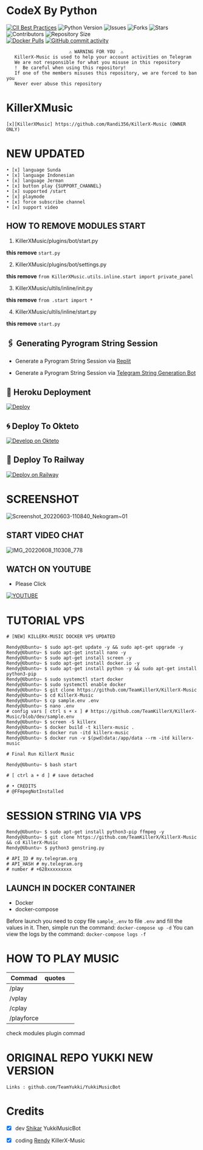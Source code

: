 # CodeX By Python
[![CII Best Practices](https://bestpractices.coreinfrastructure.org/projects/6100/badge)](https://bestpractices.coreinfrastructure.org/projects/6100)
![Python Version](https://img.shields.io/badge/python-3.9-green?style=for-the-badge&logo=appveyor)
![Issues](https://img.shields.io/github/issues/Randi356/KillerX-Music?style=for-the-badge&logo=appveyor)
![Forks](https://img.shields.io/github/forks/Randi356/KillerX-Music?style=for-the-badge&logo=appveyor)
![Stars](https://img.shields.io/github/stars/Randi356/KillerX-Music?style=for-the-badge&logo=appveyor)
![Contributors](https://img.shields.io/github/contributors/Randi356/KillerX-Music?style=for-the-badge&logo=appveyor)
![Repository Size](https://img.shields.io/github/repo-size/Randi356/KillerX-Music?style=for-the-badge&logo=appveyor)</br>
[![Docker Pulls](https://img.shields.io/docker/pulls/rendyprojects/music)](https://hub.docker.com/r/rendyprojects/music/tags)
[![GitHub commit activity](https://img.shields.io/github/commit-activity/m/Randi356/KillerX-Music?&style=plastic&logo=github)](https://github.com/Randi356/KillerX-Music/graphs/commit-activity)
```
️                       ⚠️ WARNING FOR YOU ️ ️⚠️
   KillerX-Music is used to help your account activities on Telegram
   We are not responsible for what you misuse in this repository
   !  Be careful when using this repository!
   If one of the members misuses this repository, we are forced to ban you
   Never ever abuse this repository
```
# KillerXMusic
```
[x][KillerXMusic] https://github.com/Randi356/KillerX-Music (OWNER ONLY)
```
# NEW UPDATED
```
• [x] language Sunda
• [x] language Indonesian
• [x] language Jerman
• [x] button play {SUPPORT_CHANNEL}
• [x] supported /start
• [x] playmode 
• [x] force subscribe channel
• [x] support video
```

## HOW TO REMOVE MODULES START 

1. KillerXMusic/plugins/bot/start.py

**this remove** `start.py`

2. KillerXMusic/plugins/bot/settings.py

**this remove** `from KillerXMusic.utils.inline.start import private_panel`

3. KillerXMusic/ultils/inline/init.py

**this remove** `from .start import *`

4. KillerXMusic/ultils/inline/start.py

**this remove** `start.py`


## 🖇 Generating Pyrogram String Session

- Generate a Pyrogram String Session via [Replit](https://replit.com/@Randi356/Vegeta-String)

- Generate a Pyrogram String Session via [Telegram String Generation Bot](https://t.me/VegetaSessionBot)


## 🚀 Heroku Deployment
[![Deploy](https://www.herokucdn.com/deploy/button.svg)](https://deploy-azure.vercel.app/?src=TeamKillerX/KillerX-Music)

## 🌀 Deploy To Okteto

[![Develop on Okteto](https://okteto.com/develop-okteto.svg)](https://cloud.okteto.com/deploy?repository=https://github.com/TeamKillerX/KillerX-Music)

## 🚀 Deploy To Railway
[![Deploy on Railway](https://railway.app/button.svg)](https://railway.app/new/template/L9pSIF?referralCode=vZzsp6)

# SCREENSHOT 
![Screenshot_20220603-110840_Nekogram~01](https://user-images.githubusercontent.com/63757267/171784392-ded5a455-1dbf-42c1-aa56-3cf078551bae.png)

## START VIDEO CHAT
![IMG_20220608_110308_778](https://user-images.githubusercontent.com/63757267/172529171-d7c7fd4f-ab5d-4952-8c52-ecd2197803ab.jpg)

## WATCH ON YOUTUBE
* Please Click

[![YOUTUBE](https://www.google.com/url?q=https://3.bp.blogspot.com/-3QAmTyWieAI/XUTXWqXLVTI/AAAAAAAAAoA/150stBpxf1cFMJuUWFW7nfvxBTPZMmzQgCLcBGAs/s1600/neofetch%252Bon%252Bubuntu.webp&sa=U&ved=0ahUKEwiK9IeSg534AhVo8XMBHRhGBVwQ5hMIBQ&usg=AOvVaw3ymVAx_CtpX1PQd2SsEBlt)](http://www.youtube.com/watch?v=WK-iETytZGk&feature=youtu.be "Deploy KillerX Music On Vps")

# TUTORIAL VPS
```console
# [NEW] KILLERX-MUSIC DOCKER VPS UPDATED

Rendy@Ubuntu~ $ sudo apt-get update -y && sudo apt-get upgrade -y
Rendy@Ubuntu~ $ sudo apt-get install nano -y
Rendy@Ubuntu~ $ sudo apt-get install screen -y
Rendy@Ubuntu~ $ sudo apt-get install docker.io -y
Rendy@Ubuntu~ $ sudo apt-get install python -y && sudo apt-get install python3-pip
Rendy@Ubuntu~ $ sudo systemctl start docker
Rendy@Ubuntu~ $ sudo systemctl enable docker
Rendy@Ubuntu~ $ git clone https://github.com/TeamKillerX/KillerX-Music
Rendy@Ubuntu~ $ cd KillerX-Music
Rendy@Ubuntu~ $ cp sample.env .env
Rendy@Ubuntu~ $ nano .env
# config vars [ ctrl s + x ] # https://github.com/TeamKillerX/KillerX-Music/blob/dev/sample.env
Rendy@Ubuntu~ $ screen -S killerx
Rendy@Ubuntu~ $ docker build -t killerx-music .
Rendy@Ubuntu- $ docker run -itd killerx-music
Rendy@Ubuntu~ $ docker run -v $(pwd)data:/app/data --rm -itd killerx-music

# Final Run KillerX Music

Rendy@Ubuntu~ $ bash start

# [ ctrl a + d ] # save detached 

# • CREDITS
# @FFmpegNotInstalled
```
# SESSION STRING VIA VPS 
```console
Rendy@Ubuntu~ $ sudo apt-get install python3-pip ffmpeg -y
Rendy@Ubuntu~ $ git clone https://github.com/TeamKillerX/KillerX-Music && cd KillerX-Music
Rendy@Ubuntu~ $ python3 genstring.py

# API_ID # my.telegram.org
# API_HASH # my.telegram.org
# number # +628xxxxxxxxx
```
## LAUNCH IN DOCKER CONTAINER
* Docker
* docker-compose

Before launch you need to copy file `sample_.env` to file `.env` and fill the values in it.
Then, simple run the command: `docker-compose up -d`
You can view the logs by the command: `docker-compose logs -f`

# HOW TO PLAY MUSIC 

| Commad | quotes| | 
|-|-------|-------|
| /play  |        | 
| /vplay |        | 
| /cplay |        | 
| /playforce|     | 

check modules plugin commad

# ORIGINAL REPO YUKKI NEW VERSION
```
Links : github.com/TeamYukki/YukkiMusicBot
```
# Credits

* [X] dev [Shikar](https://t.me/TeamYukki) YukkiMusicBot
* [X] coding [Rendy](https://t.me/FFmpegNotInstalled) KillerX-Music

